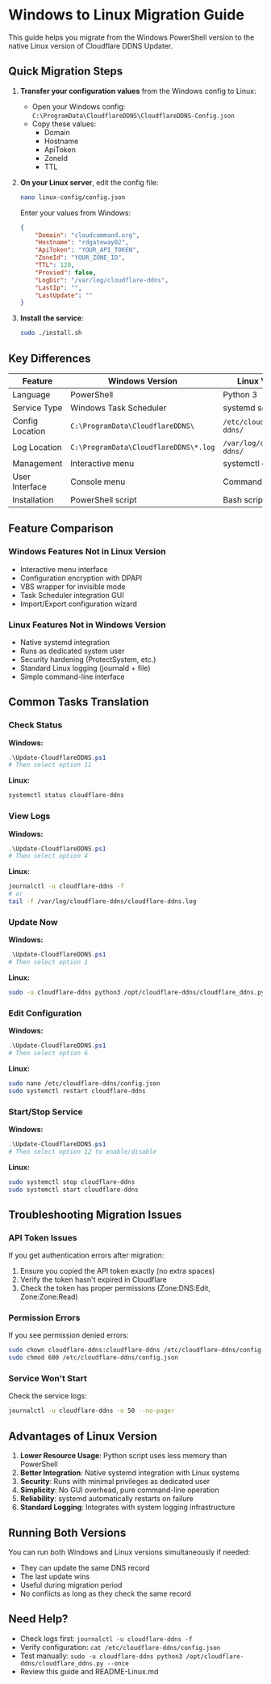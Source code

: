 # Windows to Linux Migration Guide

This guide helps you migrate from the Windows PowerShell version to the native Linux version of Cloudflare DDNS Updater.

## Quick Migration Steps

1. **Transfer your configuration values** from the Windows config to Linux:
   - Open your Windows config: `C:\ProgramData\CloudflareDDNS\CloudflareDDNS-Config.json`
   - Copy these values:
     - Domain
     - Hostname  
     - ApiToken
     - ZoneId
     - TTL

2. **On your Linux server**, edit the config file:
   ```bash
   nano linux-config/config.json
   ```
   
   Enter your values from Windows:
   ```json
   {
       "Domain": "cloudcommand.org",
       "Hostname": "rdgateway02",
       "ApiToken": "YOUR_API_TOKEN",
       "ZoneId": "YOUR_ZONE_ID",
       "TTL": 120,
       "Proxied": false,
       "LogDir": "/var/log/cloudflare-ddns",
       "LastIp": "",
       "LastUpdate": ""
   }
   ```

3. **Install the service**:
   ```bash
   sudo ./install.sh
   ```

## Key Differences

| Feature | Windows Version | Linux Version |
|---------|----------------|---------------|
| Language | PowerShell | Python 3 |
| Service Type | Windows Task Scheduler | systemd service |
| Config Location | `C:\ProgramData\CloudflareDDNS\` | `/etc/cloudflare-ddns/` |
| Log Location | `C:\ProgramData\CloudflareDDNS\*.log` | `/var/log/cloudflare-ddns/` |
| Management | Interactive menu | systemctl commands |
| User Interface | Console menu | Command line only |
| Installation | PowerShell script | Bash script |

## Feature Comparison

### Windows Features Not in Linux Version
- Interactive menu interface
- Configuration encryption with DPAPI
- VBS wrapper for invisible mode
- Task Scheduler integration GUI
- Import/Export configuration wizard

### Linux Features Not in Windows Version
- Native systemd integration
- Runs as dedicated system user
- Security hardening (ProtectSystem, etc.)
- Standard Linux logging (journald + file)
- Simple command-line interface

## Common Tasks Translation

### Check Status
**Windows:**
```powershell
.\Update-CloudflareDDNS.ps1
# Then select option 11
```

**Linux:**
```bash
systemctl status cloudflare-ddns
```

### View Logs
**Windows:**
```powershell
.\Update-CloudflareDDNS.ps1
# Then select option 4
```

**Linux:**
```bash
journalctl -u cloudflare-ddns -f
# or
tail -f /var/log/cloudflare-ddns/cloudflare-ddns.log
```

### Update Now
**Windows:**
```powershell
.\Update-CloudflareDDNS.ps1
# Then select option 1
```

**Linux:**
```bash
sudo -u cloudflare-ddns python3 /opt/cloudflare-ddns/cloudflare_ddns.py --once
```

### Edit Configuration
**Windows:**
```powershell
.\Update-CloudflareDDNS.ps1
# Then select option 6
```

**Linux:**
```bash
sudo nano /etc/cloudflare-ddns/config.json
sudo systemctl restart cloudflare-ddns
```

### Start/Stop Service
**Windows:**
```powershell
.\Update-CloudflareDDNS.ps1
# Then select option 12 to enable/disable
```

**Linux:**
```bash
sudo systemctl stop cloudflare-ddns
sudo systemctl start cloudflare-ddns
```

## Troubleshooting Migration Issues

### API Token Issues
If you get authentication errors after migration:
1. Ensure you copied the API token exactly (no extra spaces)
2. Verify the token hasn't expired in Cloudflare
3. Check the token has proper permissions (Zone:DNS:Edit, Zone:Zone:Read)

### Permission Errors
If you see permission denied errors:
```bash
sudo chown cloudflare-ddns:cloudflare-ddns /etc/cloudflare-ddns/config.json
sudo chmod 600 /etc/cloudflare-ddns/config.json
```

### Service Won't Start
Check the service logs:
```bash
journalctl -u cloudflare-ddns -n 50 --no-pager
```

## Advantages of Linux Version

1. **Lower Resource Usage**: Python script uses less memory than PowerShell
2. **Better Integration**: Native systemd integration with Linux systems
3. **Security**: Runs with minimal privileges as dedicated user
4. **Simplicity**: No GUI overhead, pure command-line operation
5. **Reliability**: systemd automatically restarts on failure
6. **Standard Logging**: Integrates with system logging infrastructure

## Running Both Versions

You can run both Windows and Linux versions simultaneously if needed:
- They can update the same DNS record
- The last update wins
- Useful during migration period
- No conflicts as long as they check the same record

## Need Help?

- Check logs first: `journalctl -u cloudflare-ddns -f`
- Verify configuration: `cat /etc/cloudflare-ddns/config.json`
- Test manually: `sudo -u cloudflare-ddns python3 /opt/cloudflare-ddns/cloudflare_ddns.py --once`
- Review this guide and README-Linux.md